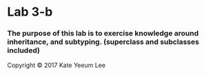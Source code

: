 # Lab 3-b

### The purpose of this lab is to exercise knowledge around inheritance, and subtyping. (superclass and subclasses included)

Copyright © 2017 Kate Yeeum Lee
